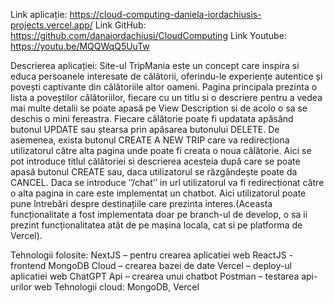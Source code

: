 Link aplicație: https://cloud-computing-daniela-iordachiusis-projects.vercel.app/
Link GitHub: https://github.com/danaiordachiusi/CloudComputing
Link Youtube: https://youtu.be/MQQWqQ5UuTw

Descrierea aplicației:
	Site-ul TripMania este un concept care inspira si educa persoanele interesate de călătorii, oferindu-le experiențe autentice și povești captivante din călătoriile altor oameni.
	Pagina principala prezinta o lista a poveștilor călătoriilor, fiecare cu un titlu si o descriere pentru a vedea mai multe detalii se poate apasă pe View Description si de acolo o sa se deschis o mini fereastra.
	Fiecare călătorie poate fi updatata apăsând butonul UPDATE sau ștearsa prin apăsarea butonului DELETE.
	De asemenea, exista butonul CREATE A NEW TRIP care va redirecționa utilizatorul către alta pagina unde poate fi creata o noua călătorie. Aici se pot introduce titlul călătoriei si descrierea acesteia după care se poate apasă butonul CREATE sau, daca utilizatorul se răzgândește poate da CANCEL.
	Daca se introduce ’’/chat’’ in url utilizatorul va fi redirecționat către o alta pagina in care este implementat un chatbot. Aici utilizatorul poate pune întrebări despre destinațiile care prezinta interes.(Aceasta funcționalitate a fost implementata doar pe branch-ul de develop, o sa ii prezint funcționalitatea atât de pe mașina locala, cat si pe platforma de Vercel).

Tehnologii folosite:
	NextJS – pentru crearea aplicatiei web
	ReactJS - frontend
	MongoDB Cloud – crearea bazei de date
	Vercel – deploy-ul aplicatiei web
	ChatGPT Api – crearea unui chatbot
	Postman – testarea api-urilor web
Tehnologii cloud: MongoDB, Vercel
